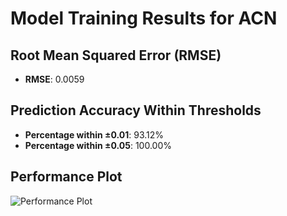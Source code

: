 # Model Training Results for ACN

## Root Mean Squared Error (RMSE)
- **RMSE**: 0.0059

## Prediction Accuracy Within Thresholds
- **Percentage within ±0.01**: 93.12%
- **Percentage within ±0.05**: 100.00%

## Performance Plot
![Performance Plot](../imgs/ACN.png)
